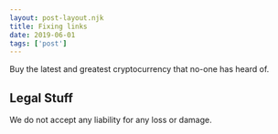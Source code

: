 ```yaml
---
layout: post-layout.njk
title: Fixing links
date: 2019-06-01
tags: ['post']
---
```

<!-- Excerpt Start -->

Buy the latest and greatest cryptocurrency that no-one has heard of.

<!-- Excerpt End -->
 
## Legal Stuff
We do not accept any liability for any loss or damage.